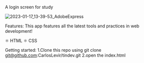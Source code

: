 A login screen for study

![2023-01-17_13-39-53_AdobeExpress](https://user-images.githubusercontent.com/74988159/212959811-a8a51022-c4dc-451a-a2f9-baaff0b32090.gif)


Features:
This app features all the latest tools and practices in web development!

⚛️ HTML 
⚛️ CSS

Getting started:
1.Clone this repo using git clone git@github.com:CarlosLevir/tindev.git
2.open the index.html
